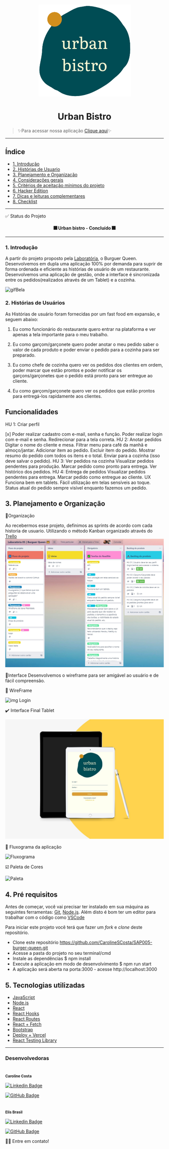  <h1 align='center'>
 <img  alt='Logo Urban Bistro'  src='src\assets\logo.png' />
 </h1>

# <h1 align="center">Urban Bistro</h1>
>:sparkles:Para acessar nossa aplicação [Clique aqui](urban-bistro.vercel.app/):sparkles:
___
## Índice

- [1. Introdução](#1-Introdução)
- [2. Histórias de Usuario](#2-Histórias-de-Usuários)
- [3. Planejamento e Organização](#3-planejamento-e-organização)
- [4. Considerações gerais](#4-considerações-gerais)
- [5. Critérios de aceitação mínimos do
  projeto](#5-critérios-de-aceitação-mínimos-do-projeto)
- [6. Hacker Edition](#6-hacker-edition)
- [7. Dicas e leituras complementares](#7-dicas-e-leituras-complementares)
- [8. Checklist](#8-checklist)

---

✅ Status do Projeto
<h4 align="center"> 
	🎆  Urban bistro -  Concluído  🎆
</h4>

---

### 1. Introdução

A partir do projeto proposto pela [Laboratória](https://github.com/Laboratoria/SAP005-burger-queen), o Burguer Queen. Desenvolvemos em dupla uma aplicação 100% por demanda para suprir de forma ordenada e eficiente as histórias de usuário de um restaurante. Desenvolvemos uma aplicação de gestão, onde a interface é sincronizada entre os pedidos(realizados através de um Tablet) e a cozinha.

![gifBela](https://www.hypeness.com.br/1/2021/02/7d47e737-bela-e-a-fera-comidas.gif)


### 2. Histórias de Usuários

As Histórias de usuário foram fornecidas por um fast food em expansão, e seguem abaixo:

1. Eu como funcionário do restaurante quero entrar na plataforma e ver apenas a tela importante para o meu trabalho.

2. Eu como garçom/garçonete quero poder anotar o meu pedido saber o valor de cada
produto e poder enviar o pedido para a cozinha para ser preparado.

3. Eu como chefe de cozinha quero ver os pedidos dos clientes em ordem, poder marcar que estão prontos e poder notificar os garçons/garçonetes que o pedido está pronto para ser entregue ao cliente.

4. Eu como garçom/garçonete quero ver os pedidos que estão prontos para entregá-los rapidamente aos clientes.

## Funcionalidades

HU 1: Criar perfil

[x] Poder realizar cadastro com e-mail, senha e função.
 Poder realizar login com e-mail e senha.
 Redirecionar para a tela correta.
HU 2: Anotar pedidos
 Digitar o nome do cliente e mesa.
 Filtrar menu para café da manhã e almoço/jantar.
 Adicionar item ao pedido.
 Excluir item do pedido.
 Mostrar resumo do pedido com todos os itens e o total.
 Enviar para a cozinha (isso deve salvar o pedido).
HU 3: Ver pedidos na cozinha
 Visualizar pedidos pendentes para produção.
 Marcar pedido como pronto para entrega.
 Ver histórico dos pedidos.
HU 4: Entrega de pedidos
 Visualizar pedidos pendentes para entrega.
 Marcar pedido como entregue ao cliente.
UX
 Funciona bem em tablets.
 Fácil utilização em telas sensíveis ao toque.
 Status atual do pedido sempre visível enquanto fazemos um pedido.

## 3. Planejamento e Organização
📌Organização

Ao recebermos esse projeto, definimos as sprints de acordo com cada historia de usuario. Utilizando o método Kanban organizado através do [Trello](https://trello.com/pt-BR)
![imagen trello](src\assets\imgs\ubTrello.jpg)

📌Interface
Desenvolvemos o wireframe para ser amigável ao usuário e de fácil compreensão.

📄 WireFrame

![img Login](https://trello-attachments.s3.amazonaws.com/601c423608a1107589520244/601c549047c64b3dc376bd85/924caf01ca6ae73cf0a467f8cacdaacb/login-portrait.png)

✔️ Interface Final Tablet

![img Tablet](src\assets\imgs\ubTabletLogin.jpg)

🔲 Fluxograma da aplicação

![Fluxograma](https://trello-attachments.s3.amazonaws.com/601c543fb62fd88ab1f9eb85/851x641/e4e11491c0af1103c38844de16590234/burguer-queen-login-signup.png)

☑️ Paleta de Cores

![Paleta](https://trello-attachments.s3.amazonaws.com/601c423608a1107589520244/601c550785833f2f8c4e9800/cd001c684e990df6706e9906e4ca5a8b/AdobeColor-burguer-queen.jpeg)

## 4. Pré requisitos

Antes de começar, você vai precisar ter instalado em sua máquina as seguintes ferramentas:
[Git](https://git-scm.com), [Node.js](https://nodejs.org/en/).
Além disto é bom ter um editor para trabalhar com o código como [VSCode](https://code.visualstudio.com/)

Para iniciar este projeto você terá que fazer um _fork_ e _clone_ deste repositório.

 - Clone este repositório <https://github.com/CarolineSCosta/SAP005-burger-queen.git>
 - Acesse a pasta do projeto no seu terminal/cmd
- Instale as dependências
$ npm install
- Execute a aplicação em modo de desenvolvimento
$ npm run start
- A aplicação será aberta na porta:3000 - acesse http://localhost:3000

## 5. Tecnologias utilizadas

- [JavaScript](https://developer.mozilla.org/pt-BR/docs/Web/JavaScript)
- [Node.js](https://nodejs.org/en/)
- [React](https://pt-br.reactjs.org/)
- [React Hooks](https://reactjs.org/docs/hooks-intro.html)
- [React Routes](https://reactrouter.com/web/guides/quick-start)
- [React + Fetch](https://jasonwatmore.com/post/2020/02/01/react-fetch-http-post-request-examples)
- [Bootstrap](https://getbootstrap.com/docs/4.0/getting-started/introduction/)
- [Deploy + Vercel](https://vercel.com/dashboard)
- [React Testing Library](https://testing-library.com/docs/react-testing-library/intro/)

---

### Desenvolvedoras


 <img style="border-radius: 50%;" src="https://trello-members.s3.amazonaws.com/5761c7f01e4799bd615d27c4/77a78139f98bf137e41f9733b34227bb/original.png" width="100px;" alt=""/>
 <br />
 <sub><b>Caroline Costa</b></sub>

 [![Linkedin Badge](https://img.shields.io/badge/-Carol-blue?style=flat-square&logo=Linkedin&logoColor=white&link=https://www.linkedin.com/in/brasil-elis/)](https://www.linkedin.com/in/brasil-elis/) 

 [![GitHub Badge](https://img.shields.io/github/followers/CarolineSCosta?label=Carol&style=social)](https://github.com/CarolineSCosta)


 <img  style="border-radius: 50%;" src="https://trello-members.s3.amazonaws.com/5f2016fa61b72f2f43291e33/014299053b1f879e01fd511b01695e77/original.png" width="100px;" alt=""/>
 <br />
 <sub><b>Elis Brasil</b></sub> 

 [![Linkedin Badge](https://img.shields.io/badge/-Elis-blue?style=flat-square&logo=Linkedin&logoColor=white&link=https://www.linkedin.com/in/brasil-elis/)](https://www.linkedin.com/in/brasil-elis/) 

 [![GitHub Badge](https://img.shields.io/github/followers/Elis-ctrl?label=Elis&style=social)](https://github.com/Elis-ctrl)

👋🏽 Entre em contato!